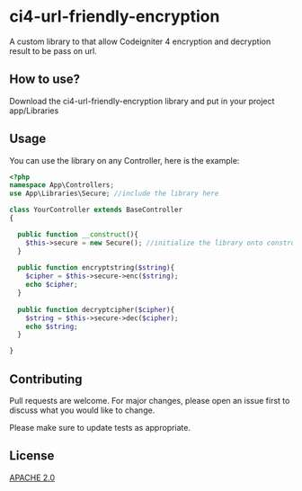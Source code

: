 # ci4-url-friendly-encryption
A custom library to that allow Codeigniter 4 encryption and decryption result to be pass on url.  

## How to use?
Download the ci4-url-friendly-encryption library and put in your project app/Libraries

## Usage
You can use the library on any Controller, here is the example:

```php
<?php
namespace App\Controllers;
use App\Libraries\Secure; //include the library here

class YourController extends BaseController
{

  public function __construct(){
    $this->secure = new Secure(); //initialize the library onto constructor.
  }
  
  public function encryptstring($string){
    $cipher = $this->secure->enc($string);
    echo $cipher;
  }
  
  public function decryptcipher($cipher){
    $string = $this->secure->dec($cipher);
    echo $string;
  }

}
```
## Contributing
Pull requests are welcome. For major changes, please open an issue first to discuss what you would like to change.

Please make sure to update tests as appropriate.

## License
[APACHE 2.0](apache-2.0)
